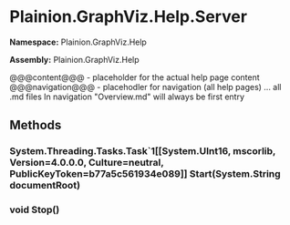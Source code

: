 
# Plainion.GraphViz.Help.Server

**Namespace:** Plainion.GraphViz.Help

**Assembly:** Plainion.GraphViz.Help

@@@content@@@ - placeholder for the actual help page content @@@navigation@@@ - placehodler for navigation (all help pages) ... all .md files In navigation "Overview.md" will always be first entry


## Methods

### System.Threading.Tasks.Task`1[[System.UInt16, mscorlib, Version=4.0.0.0, Culture=neutral, PublicKeyToken=b77a5c561934e089]] Start(System.String documentRoot)

### void Stop()
